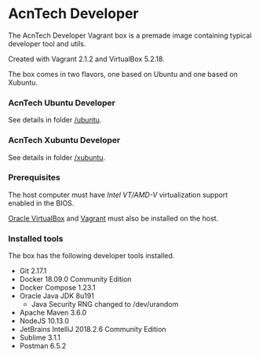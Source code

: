 # AcnTech Developer
The AcnTech Developer Vagrant box is a premade image containing typical developer tool and utils.

Created with Vagrant 2.1.2 and VirtualBox 5.2.18.

The box comes in two flavors, one based on Ubuntu and one based on Xubuntu.

### AcnTech Ubuntu Developer
See details in folder [/ubuntu](/ubuntu).

### AcnTech Xubuntu Developer
See details in folder [/xubuntu](/xubuntu).

### Prerequisites
The host computer must have _Intel VT/AMD-V_ virtualization support enabled in the BIOS.

[Oracle VirtualBox](https://www.virtualbox.org) and [Vagrant](https://www.vagrantup.com) must also be installed on the host.

### Installed tools
The box has the following developer tools installed.

* Git 2.17.1
* Docker 18.09.0 Community Edition
* Docker Compose 1.23.1
* Oracle Java JDK 8u191
  * Java Security RNG changed to /dev/urandom
* Apache Maven 3.6.0
* NodeJS 10.13.0
* JetBrains IntelliJ 2018.2.6 Community Edition
* Sublime 3.1.1
* Postman 6.5.2
